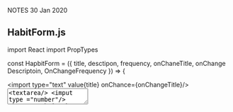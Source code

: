 NOTES 30 Jan 2020

## HabitForm.js

import React 
import PropTypes 

const HapbitForm = ({ title, desctipon, frequency, onChaneTitle, onChange Descriptoin, OnChangeFrequency }) => {
    <form>
        <import type="text" value{title} onChance={onChangeTitle}/>
        <textarea><textarea/>
        <imput type ="number"/>
        <button>Submit</button>
}   </form>

HabitForm.PropTypes = {
    title: 
    desctipoin: 
    frequecny: 
    onChangeTite: PropTypes.func.isRequired
    .....
}

*** So we are storing the values in state and we are pushing the curent state into the form. 
online 10, this is wahtever is in state will go here for the title. 
so for line 10 as well, when we call the onchange function we will put hte reutrn value at this place. 

## HabitTracker.js

import React, { Component }
export defualt class HabitTracker extends Compooent 

    state = {
        title: ''
        des: ''
        freq: 0
        habits: []
    }

::::::::: now we will dead withthe function creations 

handleTalechange = ({ target }) => {
    this.setState({ title: target.value })
}

:::::::::: and also we will change the state of the description using the same kind of function except its just descritponis: target value ****



::::::::::; whenever you change state with a number.. they always give you a string back. so we need to parse a number with the frequency: Number(target.value... )

so now we can update our habits by doign this...

handleSubmit event => e{
    event.preventDefaoult(); 

    this.setState(state => ({
        habits: [...state.habits, {
            title: state.title, 
            desc: state.desc
            freq: state.freq. 
        }]
    }))
}



render (){
    const { title, desc, freq ... }
    return (
        <HabitForom 
        title={}
        descrtipons={}
        fewquency
        ....
        />
    )
}
}


### HabitTracker.Test.js

import react
import shallow 
ippmort HabbitTracker 

describe('habtrac comopn', () => {
    it('can change title in state' , () => {
        const wrapper = shallow(<HabbitTracker />)
        const habtiTracker = wrapper.instance();
        habbitTracker.handleTitleChange({
            target; {
                value: 'mycool title'
            }
        }); 

        expect(wrapper.state('title').toEqual('mycool title'); 
    })
    it('can chagne descritpon in state', () => {
        const wrapper = shallow(<HabbitTracker />)
        const habbitTracker = wrapper.instance(); 

        habitTracker.ahngleDescritponiChange({
            target: {
                value: 'mydesc'
            }
                    expect(wrapper.state('desc').toEqual('mydesc');
        })
  

:::::::::::::: yeah so al the stes pretty puch look just like this. 

it('can add a new habbit on submit', () => {
        const wrapper = shallow(<HabbitTracker />)
        const habbitTracker = wrapper.instance(); 

        habitTracker.HandleSubmit({
            preventDefault: () => {}
        });

        wrapper.setState({
            title: 'asdf', 
            desc: 'asdf', 
            freq: 9
        })
        expect(wrapper.state('habits')).toEqual([
            {
                titel: 'asdf', 
                desc: 'asdf', 
                freq: 9
            }
        ])

    })
})

:::::::::::: now we can add a before each to reduce some of the code. 

the before each can take it this since it is all the time blah blah 

       const wrapper = shallow(<HabbitTracker />)
        const habbitTracker = wrapper.instance(); 

        we can create a jest mock function to ensure that prevent default is being called. 

        const prevent efault = jest.fn() 


        and then expect(preventDefault).toHaveBeenCalled(); 

        ## HabitForm.js
         
         so now in our const HabitForm we are going to give everything a name='title' ... etc.

         ******** this allows us to refactor. 

         handleChange = .. 
         this.setState({ [target.naem]: target.value})

Habit.js

import React
import PropTypes

const habit =({ Habit }) => (
    <section>
        <h2>{Habit.title}</h2>
        <p>{habit.descripoiton}</p>
)

Habit.propTypes = {
    habit: ....
}its.js

## Habit.js

import react 
import proptyeos 

const Habits = () => {
 const habitElements = habits.map(habit => )
}


const Habits = () {
    habits: ProptTypes.arrayOf(PropTYes.shape({
        title: PropTypes.string.isRequered, 
        description: PropTYpes.string....
    }))
}
export default Habits

__Mocks__/*same name as the thing

now we are going to create a function with the same name as our fetch stuff. 

So we are going to create a fake promise that resolves with an array whcih contains all thi things that our api model will contain whcih we getched and maped through in order to pupolate the api that we are workign with.. 
